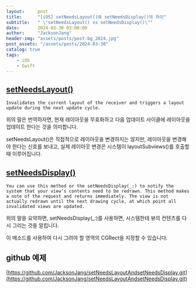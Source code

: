 ```yaml
---
layout:     post
title:      "[iOS] setNeedsLayout()와 setNeedsDisplay()의 차이"
subtitle:   " \"setNeedsLayout() vs setNeedsDisplay()\""
date:       2024-03-30 03:00:00
author:     "JacksonJang"
header-img: "assets/posts/post-bg_2024.jpg"
post_assets: "/assets/posts/2024-03-30"
catalog: true
tags:
    - iOS
    - Swift
---
```


## [setNeedsLayout()](https://developer.apple.com/documentation/uikit/uiview/1622601-setneedslayout)
```none
Invalidates the current layout of the receiver and triggers a layout update during the next update cycle.
```
위의 말은 번역하자면, 현재 레이아웃을 무효화하고 다음 업데이트 사이클에 레이아웃을 업데이트 한다는 것을 의미합니다.

setNeedsLayout()은 직접적으로 레이아웃을 변경하지는 않지만, 레이아웃을 변경해야 한다는 신호를 보내고, 실제 레이아웃 변경은 시스템이 layoutSubviews()를 호출할 때 이루어집니다.

## [setNeedsDisplay()](https://developer.apple.com/documentation/uikit/uiview/1622437-setneedsdisplay)
```none
You can use this method or the setNeedsDisplay(_:) to notify the system that your view’s contents need to be redrawn. This method makes a note of the request and returns immediately. The view is not actually redrawn until the next drawing cycle, at which point all invalidated views are updated.
```
위의 말을 요약하면, setNeedsDisplay(_:)를 사용하면, 시스템한테 뷰의 컨텐츠를 다시 그리는 것을 알립니다.

이 메소드를 사용하여 다시 그려야 할 영역의 CGRect을 지정할 수 있습니다.

## github 예제
[https://github.com/JacksonJang/setNeedsLayoutAndsetNeedsDisplay.git](https://github.com/JacksonJang/setNeedsLayoutAndsetNeedsDisplay.git)